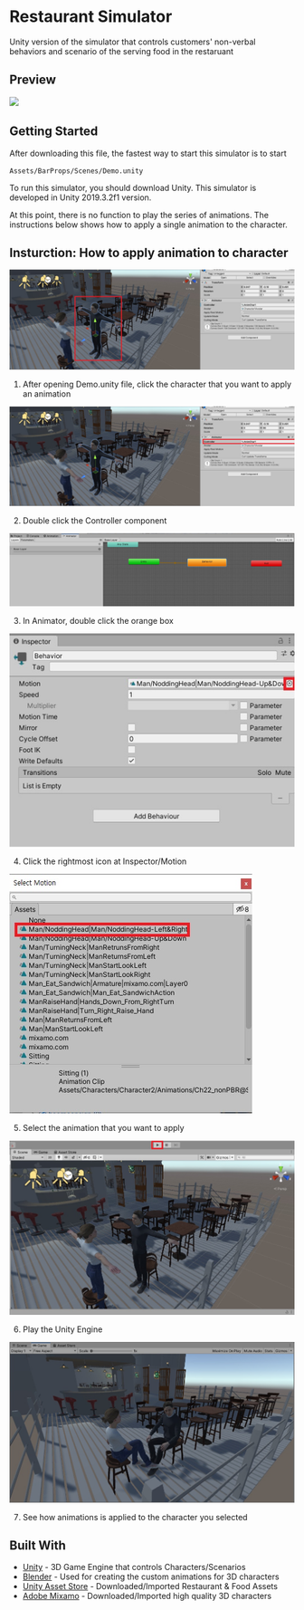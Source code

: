 # Restaurant Simulator

Unity version of the simulator that controls customers' non-verbal behaviors and scenario of the serving food in the restaruant

## Preview

![](UpdateLog/FullScenarios/FullScenario1.gif)

## Getting Started

After downloading this file, the fastest way to start this simulator is to start

```
Assets/BarProps/Scenes/Demo.unity
```

To run this simulator, you should download Unity. This simulator is developed in Unity 2019.3.2f1 version.

At this point, there is no function to play the series of animations. The instructions below shows how to apply a single animation to the character.

## Insturction: How to apply animation to character

![](Images/Instruction001.jpg)

1. After opening Demo.unity file, click the character that you want to apply an animation

![](Images/Instruction002.jpg)

2. Double click the Controller component

![](Images/Instruction003.jpg)

3. In Animator, double click the orange box

![](Images/Instruction004.jpg)

4. Click the rightmost icon at Inspector/Motion

![](Images/Instruction005.jpg)

5. Select the animation that you want to apply

![](Images/Instruction006.jpg)

6. Play the Unity Engine

![](Images/Instruction007.jpg)

7. See how animations is applied to the character you selected

## Built With

* [Unity](https://unity.com/) - 3D Game Engine that controls Characters/Scenarios
* [Blender](https://www.blender.org/) - Used for creating the custom animations for 3D characters
* [Unity Asset Store](https://assetstore.unity.com/) - Downloaded/Imported Restaurant & Food Assets
* [Adobe Mixamo](https://www.mixamo.com/) - Downloaded/Imported high quality 3D characters
